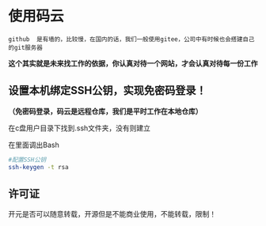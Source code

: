 # 使用码云

```
github	是有墙的，比较慢，在国内的话，我们一般使用gitee，公司中有时候也会搭建自己的git服务器
```

**这个其实就是未来找工作的依据，你认真对待一个网站，才会认真对待每一份工作**

## 设置本机绑定SSH公钥，实现免密码登录！

**（免密码登录，码云是远程仓库，我们是平时工作在本地仓库）**

在c盘用户目录下找到.ssh文件夹，没有则建立

在里面调出Bash

```bash
#配置SSH公钥
ssh-keygen -t rsa
```



## 许可证

开元是否可以随意转载，开源但是不能商业使用，不能转载，限制！